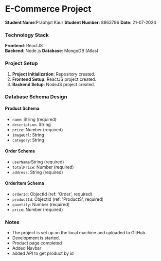 # E-Commerce Project

**Student Name**:Prabhjot Kaur
**Student Number**: 8963796
**Date**: 21-07-2024

### Technology Stack

**Frontend**: ReactJS  
**Backend**: Node.js 
**Database**: MongoDB (Atlas)

### Project Setup

1. **Project Initialization**: Repository created.
2. **Frontend Setup**: ReactJS project created.
3. **Backend Setup**: NodeJS project created.
### Database Schema Design

#### Product Schema
- `name`: String (required)
- `description`: String
- `price`: Number (required)
- `imageUrl`: String
- `category`: String

#### Order Schema
- `userName`:String (required)
- `totalPrice`: Number (required)
- `address`: String (required)

#### OrderItem Schema
- `orderId`: ObjectId (ref: 'Order', required)
- `productId`: ObjectId (ref: 'ProductS', required)
- `quantity`: Number (required)
- `price`: Number (required)

### Notes

- The project is set up on the local machine and uploaded to GitHub.
- Development is started.
- Product page completed
- Added Navbar 
- added API to get product by id
